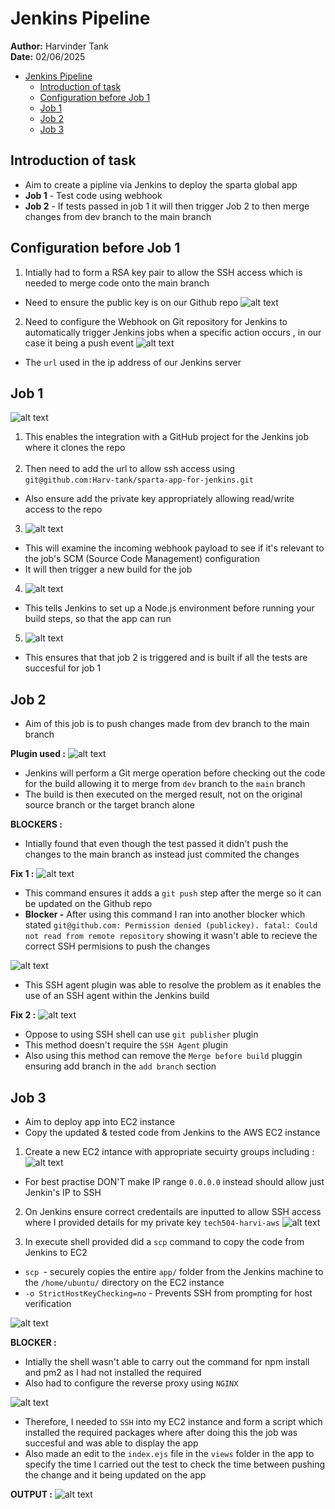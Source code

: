 # Jenkins Pipeline

**Author:** Harvinder Tank <br>
**Date:** 02/06/2025 
- [Jenkins Pipeline](#jenkins-pipeline)
  - [Introduction of task](#introduction-of-task)
  - [Configuration before Job 1](#configuration-before-job-1)
  - [Job 1](#job-1)
  - [Job 2](#job-2)
  - [Job 3](#job-3)




## Introduction of task
- Aim to create a pipline via Jenkins to deploy the sparta global app
- **Job 1** -  Test code using webhook
- **Job 2** -  If tests passed in job 1 it will then trigger Job 2 to then merge changes from dev branch to the main branch

## Configuration before Job 1
1.  Intially had to form a RSA key pair to allow the SSH access which is needed to merge code onto the main branch
- Need to ensure the public key is on our Github repo 
![alt text](image.png)

2. Need to configure the Webhook on Git repository for Jenkins to automatically trigger Jenkins jobs when a specific action occurs , in our case it being a push event
![alt text](image-1.png)
- The ```url``` used in the ip address of our Jenkins server 

## Job 1
![alt text](image-2.png)
1. This enables the integration with a GitHub project for the Jenkins job where it clones the repo <br> <br>
2. Then need to add the url to allow ssh access using ```git@github.com:Harv-tank/sparta-app-for-jenkins.git``` 
- Also ensure add the private key appropriately allowing read/write access to the repo

3. ![alt text](image-3.png) 
- This will examine the incoming webhook payload to see if it's relevant to the job's SCM (Source Code Management) configuration
- It will then trigger a new build for the job

4. ![alt text](image-4.png)
- This tells Jenkins to set up a Node.js environment before running your build steps, so that the app can run

5. ![alt text](image-5.png)
- This ensures that that job 2 is triggered and is built if all the tests are succesful for job 1

## Job 2

- Aim of this job is to push changes made from dev branch to the main branch

**Plugin used :**
![alt text](image-6.png)
- Jenkins will perform a Git merge operation before checking out the code for the build allowing it to merge from ```dev``` branch to the ```main``` branch 
- The build is then executed on the merged result, not on the original source branch or the target branch alone

**BLOCKERS :**
- Intially found that even though the test passed it didn't push the changes to the main branch as instead just commited the changes

**Fix 1 :** 
![alt text](image-7.png) 
- This command ensures it adds a ```git push``` step after the merge so it can be updated on the Github repo
- **Blocker -** After using this command I ran into another blocker which stated ```git@github.com: Permission denied (publickey). fatal: Could not read from remote repository``` showing it wasn't able to recieve the correct SSH permisions to push the changes

![alt text](image-8.png)
- This SSH agent plugin was able to resolve the problem as it enables the use of an SSH agent within the Jenkins build

**Fix 2 :** 
![alt text](image-9.png)
- Oppose to using SSH shell can use ```git publisher``` plugin
- This method doesn't require the ```SSH Agent``` plugin
- Also using this method can remove the ```Merge before build``` pluggin ensuring add branch in the ```add branch``` section 

## Job 3
- Aim to deploy app into EC2 instance
- Copy the updated & tested code from Jenkins to the AWS EC2 instance

1. Create a new EC2 intance with appropriate secuirty groups including :
![alt text](image-10.png)
- For best practise DON'T make IP range ```0.0.0.0``` instead should allow just Jenkin's IP to SSH

2. On Jenkins ensure correct credentails are inputted to allow SSH access where I provided details for my private key ```tech504-harvi-aws```
![alt text](image-11.png)

3. In execute shell provided  did a ```scp``` command to copy the code from Jenkins to EC2
- ```scp ```-  securely copies the entire ```app/``` folder from the Jenkins machine to the ```/home/ubuntu/``` directory on the EC2 instance
- ```-o StrictHostKeyChecking=no```  - Prevents SSH from prompting for host verification

![alt text](image-12.png)

**BLOCKER :** 
- Intially the shell wasn't able to carry out the command for npm install and pm2 as I had not installed the required
- Also had to configure the reverse proxy using ```NGINX``` 

![alt text](image-13.png)
- Therefore, I needed to ```SSH``` into my EC2 instance and form a script which installed the required packages where after doing this the job was succesful and was able to display the app
- Also made an edit to the ```index.ejs``` file in the ```views``` folder in the app to specify the time I carried out the test to check the time between pushing the change and it being updated on the app

**OUTPUT :**
![alt text](image-14.png)